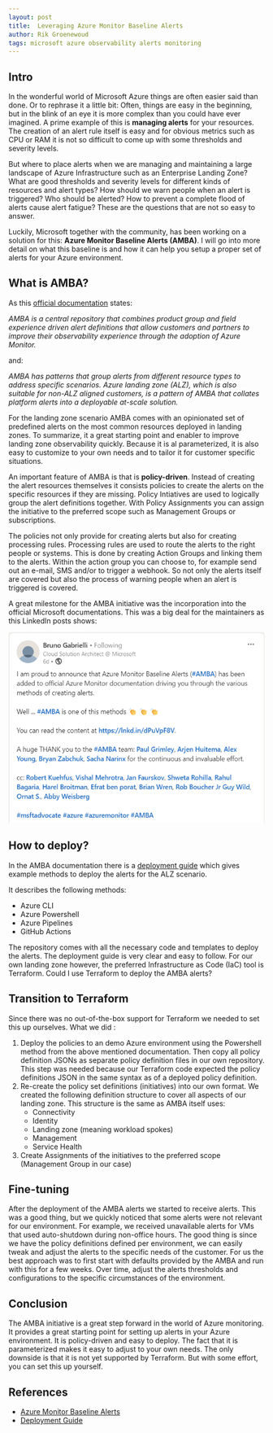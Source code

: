 ```yaml
---
layout: post
title:  Leveraging Azure Monitor Baseline Alerts
author: Rik Groenewoud
tags: microsoft azure observability alerts monitoring
---
```


## Intro

In the wonderful world of Microsoft Azure things are often easier said than done. Or to rephrase it a little bit: Often, things are easy in the beginning, but in the blink of an eye it is more complex than you could have ever imagined.
A prime example of this is **managing alerts** for your resources. The creation of an alert rule itself is easy and for obvious metrics such as CPU or RAM it is not so difficult to come up with some thresholds and severity levels.

But where to place alerts when we are managing and maintaining a large landscape of Azure Infrastructure such as an Enterprise Landing Zone? What are good thresholds and severity levels for different kinds of resources and alert types? How should we warn people when an alert is triggered? Who should be alerted? How to prevent a complete flood of alerts cause alert fatigue? These are the questions that are not so easy to answer.

Luckily, Microsoft together with the community, has been working on a solution for this: **Azure Monitor Baseline Alerts (AMBA)**. I will go into more detail on what this baseline is and how it can help you setup a proper set of alerts for your Azure environment.

## What is AMBA?

As this [official documentation](https://learn.microsoft.com/en-us/azure/azure-monitor/alerts/alert-options#azure-monitor-baseline-alerts-amba) states:

*AMBA is a central repository that combines product group and field experience driven alert definitions that allow customers and partners to improve their observability experience through the adoption of Azure Monitor.*

and:

*AMBA has patterns that group alerts from different resource types to address specific scenarios. Azure landing zone (ALZ), which is also suitable for non-ALZ aligned customers, is a pattern of AMBA that collates platform alerts into a deployable at-scale solution.*

For the landing zone scenario AMBA comes with an opinionated set of predefined alerts on the most common resources deployed in landing zones.
To summarize, it a great starting point and enabler to improve landing zone observability quickly. Because it is al parameterized, it is also easy to customize to your own needs and to tailor it for customer specific situations.

An important feature of AMBA is that is **policy-driven**. Instead of creating the alert resources themselves it consists policies to create the alerts on the specific resources if they are missing. Policy Intiatives are used to logically group the alert definitions together. With Policy Assignments you can assign the initiative to the preferred scope such as Management Groups or subscriptions.

The policies not only provide for creating alerts but also for creating processing rules. Processing rules are used to route the alerts to the right people or systems. This is done by creating Action Groups and linking them to the alerts. Within the action group you can choose to, for example send out an e-mail, SMS and/or to trigger a webhook.
So not only the alerts itself are covered but also the process of warning people when an alert is triggered is covered.

A great milestone for the AMBA initiative was the incorporation into the official Microsoft documentations. This was a big deal for the maintainers as this LinkedIn posts shows:

[![image](/images/blog-8.1.png)](https://www.linkedin.com/posts/bruno-gabrielli-4992528_create-alert-rules-for-an-azure-resource-activity-7166385933951352833-Dic3?utm_source=combined_share_message&utm_medium=member_desktop)

## How to deploy?

In the AMBA documentation there is a [deployment guide](https://azure.github.io/azure-monitor-baseline-alerts/patterns/alz/deploy/Introduction-to-deploying-the-ALZ-Pattern/) which gives example methods to deploy the alerts for the ALZ scenario.

It describes the following methods:

- Azure CLI
- Azure Powershell
- Azure Pipelines
- GitHub Actions

The repository comes with all the necessary code and templates to deploy the alerts. The deployment guide is very clear and easy to follow. For our own landing zone however, the preferred Infrastructure as Code (IaC) tool is Terraform. Could I use Terraform to deploy the AMBA alerts?

## Transition to Terraform

Since there was no out-of-the-box support for Terraform we needed to set this up ourselves.
What we did :

1. Deploy the policies to an demo Azure environment using the Powershell method from the above mentioned documentation. Then copy all policy definition JSONs as separate policy definition files in our own repository. This step was needed because our Terraform code expected the policy definitions JSON in the same syntax as of a deployed policy definition.
2. Re-create the policy set definitions (initiatives) into our own format. We created the following definition structure to cover all aspects of our landing zone. This structure is the same as AMBA itself uses:
    - Connectivity
    - Identity
    - Landing zone (meaning workload spokes)
    - Management
    - Service Health
3. Create Assignments of the initiatives to the preferred scope (Management Group in our case)

## Fine-tuning

After the deployment of the AMBA alerts we started to receive alerts. This was a good thing, but we quickly noticed that some alerts were not relevant for our environment. For example, we received unavailable alerts for VMs that used auto-shutdown during non-office hours. The good thing is since we have the policy definitions defined per environment, we can easily tweak and adjust the alerts to the specific needs of the customer. For us the best approach was to first start with defaults provided by the AMBA and run with this for a few weeks. Over time, adjust the alerts thresholds and configurations to the specific circumstances of the environment.

## Conclusion

The AMBA initiative is a great step forward in the world of Azure monitoring. It provides a great starting point for setting up alerts in your Azure environment. It is policy-driven and easy to deploy. The fact that it is parameterized makes it easy to adjust to your own needs. The only downside is that it is not yet supported by Terraform. But with some effort, you can set this up yourself.

## References

- [Azure Monitor Baseline Alerts](https://learn.microsoft.com/en-us/azure/azure-monitor/alerts/alert-options#azure-monitor-baseline-alerts-amba)
- [Deployment Guide](https://azure.github.io/azure-monitor-baseline-alerts/patterns/alz/deploy/Introduction-to-deploying-the-ALZ-Pattern/)

<script src="https://giscus.app/client.js"
        data-repo="RikGr/cloudwoud"
        data-repo-id="R_kgDOHLlC9w"
        data-category="Announcements"
        data-category-id="DIC_kwDOHLlC984CO_2O"
        data-mapping="pathname"
        data-reactions-enabled="0"
        data-emit-metadata="0"
        data-input-position="bottom"
        data-theme="light"
        data-lang="en"
        crossorigin="anonymous"
        async>
</script>
